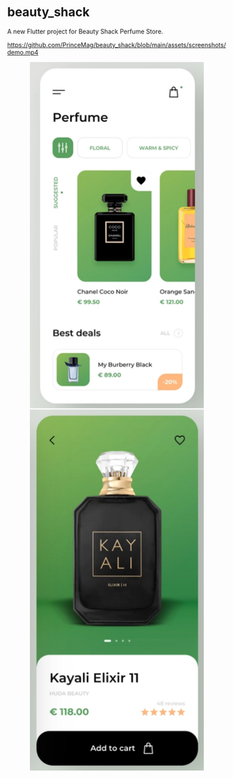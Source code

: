 # beauty_shack

A new Flutter project for Beauty Shack Perfume Store.

https://github.com/PrinceMag/beauty_shack/blob/main/assets/screenshots/demo.mp4
<center><img src="https://github.com/PrinceMag/beauty_shack/blob/main/assets/screenshots/home1.PNG" width=400 ><center>
<center><img src="https://github.com/PrinceMag/beauty_shack/blob/main/assets/screenshots/home2.PNG" width=400 ><center>
